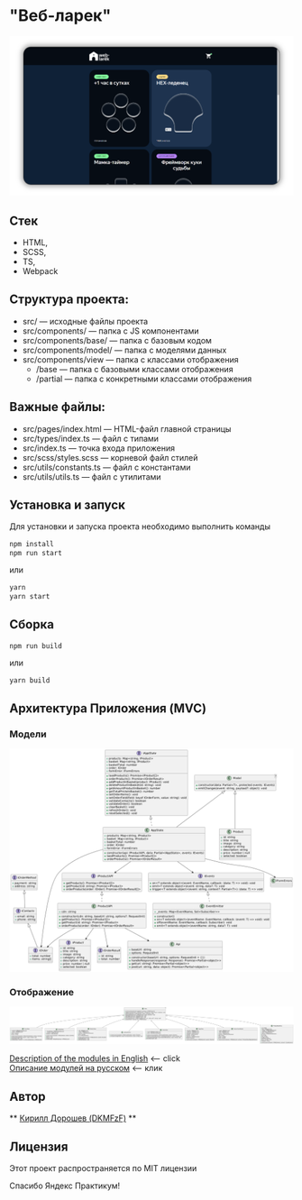 # "Веб-ларек"

![screen_app](./screen_app.png)

## Стек
- HTML, 
- SCSS, 
- TS, 
- Webpack

## Структура проекта:
- src/ — исходные файлы проекта
- src/components/ — папка с JS компонентами
- src/components/base/ — папка с базовым кодом
- src/components/model/ — папка с моделями данных
- src/components/view — папка с классами отображения
  - /base — папка с базовыми классами отображения
  - /partial — папка с конкретными классами отображения

## Важные файлы:
- src/pages/index.html — HTML-файл главной страницы
- src/types/index.ts — файл с типами
- src/index.ts — точка входа приложения
- src/scss/styles.scss — корневой файл стилей
- src/utils/constants.ts — файл с константами
- src/utils/utils.ts — файл с утилитами

## Установка и запуск
Для установки и запуска проекта необходимо выполнить команды

```
npm install
npm run start
```

или

```
yarn
yarn start
```
## Сборка

```
npm run build
```

или

```
yarn build
```

## Архитектура Приложения (MVC)

### Модели
![model](./model.png)  

### Отображение
![screen_app](./view.png)

[Description of the modules in English](./architecture.en.md) <-- click  
[Описание модулей на русском](./architecture.ru.md) <-- клик 

## Автор

** [Кирилл Дорошев (DKMFzF)](https://vk.com/dkmfzf ) **

## Лицензия

Этот проект распространяется по MIT лицензии  

Спасибо Яндекс Практикум!
